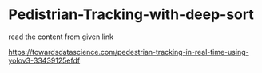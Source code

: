 # Pedistrian-Tracking-with-deep-sort

read the content from given link

https://towardsdatascience.com/pedestrian-tracking-in-real-time-using-yolov3-33439125efdf

